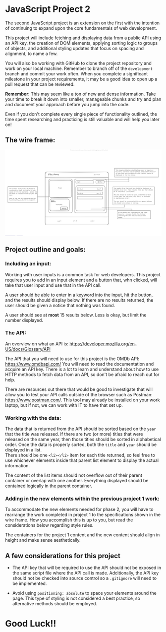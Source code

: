# JavaScript Project 2

The second JavaScript project is an extension on the first with the intention of continuing to
expand upon the core fundamentals of web development.

This project will include fetching and displaying data from a public API using an API key, the creation
of DOM elements, applying sorting logic to groups of objects, and additional styling updates that focus
on spacing and alignment, to name a few.

You will also be working with GitHub to clone the project repository and work on your local machine.
Remember to branch off of the `development` branch and commit your work often. When you complete a significant
milestone in your project requirements, it may be a good idea to open up a pull request that can be reviewed.

**Remember:** This may seem like a ton of new and dense information. Take your time to break it down into
smaller, manageable chunks and try and plan and document your approach before you jump into the code.

Even if you don't complete every single piece of functionality outlined, the time spent researching and
practicing is still valuable and will help you later on!

## The wire frame:

![Wire Frame](./project-2-wireframe.jpg)

## Project outline and goals:

### Including an input:

Working with user inputs is a common task for web developers. This project requires you to add in an input
element and a button that, whn clicked, will take that user input and use that in the API call.

A user should be able to enter in a keyword into the input, hit the button, and the results should display
below. If there are no results returned, the user should be given a notice that nothing was found.

A user should see at **most** 15 results below. Less is okay, but limit the number displayed.

### The API:

An overview on what an API is: https://developer.mozilla.org/en-US/docs/Glossary/API

The API that you will need to use for this project is the OMDb API: https://www.omdbapi.com/
You will need to read the documentation and acquire an API key. There is a lot to learn and understand
about how to use HTTP methods to fetch data from an API, so don't be afraid to reach out for help.

There are resources out there that would be good to investigate that will allow you to test your
API calls outside of the browser such as Postman: https://www.postman.com/. This tool may already be installed
on your work laptop, but if not, we can work with IT to have that set up.

### Working with the data:

The data that is returned from the API should be sorted based on the `year` that the title was released.
If there are two (or more) titles that were released on the same year, then those titles should be sorted
in alphabetical order. Once the data is properly sorted, both the `title` and `year` should be displayed in a list.  
There should be one `<li></li>` item for each title returned, so feel free to use whichever elements inside that parent
list element to display the actual information.

The content of the list items should not overflow out of their parent container or overlap with one another. Everything
displayed should be contained logically in the parent container.

### Adding in the new elements within the previous project 1 work:

To accommodate the new elements needed for phase 2, you will have to rearrange the work completed in project 1 to the
specifications shown in the wire frame. How you accomplish this is up to you, but read the considerations below regarding
style rules.

The containers for the project 1 content and the new content should align in height and make sense aesthetically.

## A few considerations for this project

- The API key that will be required to use the API should not be exposed in the same script file where the
  API call is made. Additionally, the API key should not be checked into source control so a `.gitignore` will
  need to be implemented.

- Avoid using `positioning: absolute` to space your elements around the page. This type of styling is not
  considered a best practice, so alternative methods should be employed.

# Good Luck!!
